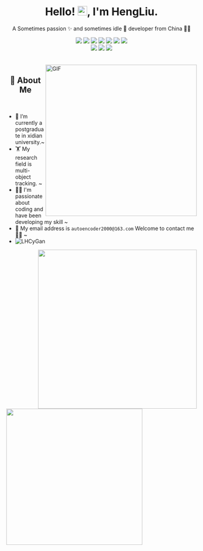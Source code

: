 <!-- 标题 + 个人描述, emoji 取自: http://emojihomepage.com -->
<p align="center">
  <h1 height="200px" align="center">
    Hello! <img src="https://cdn.jsdelivr.net/gh/MaleWeb/picture/images/techblog/hi.gif" width="25">, I'm HengLiu.
  </h1>
   <p align="center">A Sometimes passion ✨ and sometimes idle 🥋  developer from China 👨‍💻</p>
</p>

<!-- 
  技术栈标签, 小标签来自: https://shields.io/
  1. shields 链接格式: https://img.shields.io/badge/-{标签文本}-{标签背景色}?style={标签类型}&logo={标签前面 Logo}&logoColor={Logo 颜色}
  2. shields 可选 Logo 列表参考: https://github.com/simple-icons/simple-icons/blob/develop/slugs.md
-->
<div align="center">
  <img src="https://img.shields.io/badge/-Python-f6da1c?style=flat&logo=python&logoColor=white">
  <img src="https://img.shields.io/badge/-C++-2b6dbf?style=flat&logo=c++&logoColor=white">
  <img src="https://img.shields.io/badge/-Java-00b4ce?style=flat&logo=java&logoColor=white">
  <img src="https://img.shields.io/badge/-Javascript-3C873A?style=flat&logo=js&logoColor=white">
  <img src="https://img.shields.io/badge/-GoLang-33333D?style=flat&logo=go&logoColor=white">
  <img src="https://img.shields.io/badge/-Shell-bf608e?style=flat&logo=shell&logoColor=white">
  <img src="https://img.shields.io/badge/-C-b37feb?style=flat&logo=c&logoColor=white">
<!--   <img src="https://img.shields.io/badge/--cf1322?style=flat&logo=graphql&logoColor=white"> -->
</div>
<div align="center">
  <img src="https://img.shields.io/badge/-Git-ee462c?style=flat&logo=git&logoColor=white">
  <img src="https://img.shields.io/badge/-Docker-218bea?style=flat&logo=docker&logoColor=white">
  <img src="https://img.shields.io/badge/-Github-black?style=flat&logo=github">
<!--   <img src="https://img.shields.io/badge/-Webpack-%232C3A42?style=flat-square&logo=webpack"> -->
<!--   <img src="https://img.shields.io/badge/-ESLint-%234B32C3?style=flat-square&logo=eslint"> -->
</div>


<!-- 背景图 -->
<br />
<br />
<img align="right" alt="GIF" src="./assets/bg.png" width="400"/>

<!-- 关于我 -->
<h2 height="200px" align="center">🎉 About Me</h2>
<br />

- 🔭 I’m currently a postgraduate in xidian university.~
- 🏋 My research field is multi-object tracking. ~
- 👨‍💻 I'm passionate about coding and have been developing my skill ~
- 📨 My email address is `autoencoder2000@163.com` Welcome to contact me 👏🏻 ~
- ![LHCyGan](https://komarev.com/ghpvc/?username=LHCyGan)



 
<img align="right" src="https://github-readme-stats.vercel.app/api?username=LHCyGan&show_icons=true&theme=radical" width=420/>
<img align="left" src="https://github-readme-stats.vercel.app/api/top-langs/?username=LHCyGan&layout=compact&theme=tokyonight&hide=html" width=360 />


<!-- + ![LHCyGan](https://visitor-badge.glitch.me/badge?page_id=LHCyGan.profile) -->


